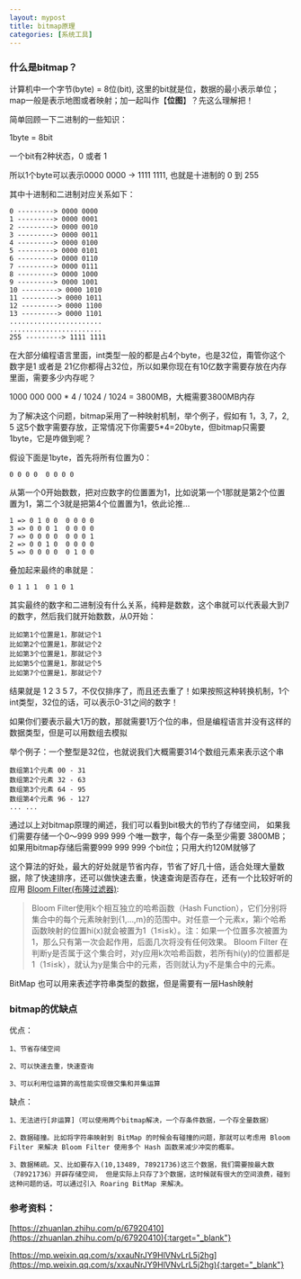 ```yaml
---
layout: mypost
title: bitmap原理
categories: [系统工具]
---
```


### 什么是bitmap？

计算机中一个字节(byte) = 8位(bit), 这里的bit就是位，数据的最小表示单位；map一般是表示地图或者映射；加一起叫作【**位图**】？先这么理解把！

简单回顾一下二进制的一些知识：

1byte = 8bit

一个bit有2种状态，0 或者 1

所以1个byte可以表示0000 0000 -> 1111 1111, 也就是十进制的 0 到 255

其中十进制和二进制对应关系如下：

    0 ---------> 0000 0000
    1 ---------> 0000 0001
    2 ---------> 0000 0010
    3 ---------> 0000 0011
    4 ---------> 0000 0100
    5 ---------> 0000 0101
    6 ---------> 0000 0110
    7 ---------> 0000 0111
    8 ---------> 0000 1000
    9 ---------> 0000 1001
    10 ---------> 0000 1010
    11 ---------> 0000 1011
    12 ---------> 0000 1100
    13 ---------> 0000 1101
    .......................
    .......................
    255 ---------> 1111 1111

在大部分编程语言里面，int类型一般的都是占4个byte，也是32位，甭管你这个数字是1 或者是 21亿你都得占32位，所以如果你现在有10亿数字需要存放在内存里面，需要多少内存呢？

1000 000 000 * 4 / 1024 / 1024 = 3800MB，大概需要3800MB内存

为了解决这个问题，bitmap采用了一种映射机制，举个例子，假如有 1，3, 7，2, 5 这5个数字需要存放，正常情况下你需要5*4=20byte，但bitmap只需要1byte，它是咋做到呢？

假设下面是1byte，首先将所有位置为0：

    0 0 0 0  0 0 0 0

从第一个0开始数数，把对应数字的位置置为1，比如说第一个1那就是第2个位置置为1，第二个3就是把第4个位置置为1，依此论推...

    1 => 0 1 0 0  0 0 0 0
    3 => 0 0 0 1  0 0 0 0
    7 => 0 0 0 0  0 0 0 1
    2 => 0 0 1 0  0 0 0 0
    5 => 0 0 0 0  0 1 0 0

叠加起来最终的串就是：

    0 1 1 1  0 1 0 1

其实最终的数字和二进制没有什么关系，纯粹是数数，这个串就可以代表最大到7的数字，然后我们就开始数数，从0开始：

    比如第1个位置是1，那就记个1
    比如第2个位置是1，那就记个2
    比如第3个位置是1，那就记个3
    比如第5个位置是1，那就记个5
    比如第7个位置是1，那就记个7

结果就是 1 2 3 5 7，不仅仅排序了，而且还去重了！如果按照这种转换机制，1个int类型，32位的话，可以表示0-31之间的数字！

如果你们要表示最大1万的数，那就需要1万个位的串，但是编程语言并没有这样的数据类型，但是可以用数组去模拟

举个例子：一个整型是32位，也就说我们大概需要314个数组元素来表示这个串

    数组第1个元素 00 - 31
    数组第2个元素 32 - 63
    数组第3个元素 64 - 95
    数组第4个元素 96 - 127
    ... ...

通过以上对bitmap原理的阐述，我们可以看到bit极大的节约了存储空间， 如果我们需要存储一个0～999 999 999 个唯一数字，每个存一条至少需要 3800MB；如果用bitmap存储后需要999 999 999 个bit位；只用大约120M就够了

这个算法的好处，最大的好处就是节省内存，节省了好几十倍，适合处理大量数据，除了快速排序，还可以做快速去重，快速查询是否存在，还有一个比较好听的应用 [Bloom Filter(布隆过滤器)](https://yuyu888.github.io/posts/2020/12/25/%E5%B8%83%E9%9A%86%E8%BF%87%E6%BB%A4%E5%99%A8.html):

> Bloom Filter使用k个相互独立的哈希函数（Hash Function），它们分别将集合中的每个元素映射到{1,…,m}的范围中。对任意一个元素x，第i个哈希函数映射的位置hi(x)就会被置为1（1≤i≤k）。注：如果一个位置多次被置为1，那么只有第一次会起作用，后面几次将没有任何效果。 Bloom Filter 在判断y是否属于这个集合时，对y应用k次哈希函数，若所有hi(y)的位置都是1（1≤i≤k），就认为y是集合中的元素，否则就认为y不是集合中的元素。

BitMap 也可以用来表述字符串类型的数据，但是需要有一层Hash映射

### bitmap的优缺点

优点：

    1、节省存储空间

    2、可以快速去重，快速查询

    3、可以利用位运算的高性能实现做交集和并集运算

缺点：

    1、无法进行[非运算]（可以使用两个bitmap解决，一个存条件数据，一个存全量数据）
    
    2、数据碰撞。比如将字符串映射到 BitMap 的时候会有碰撞的问题，那就可以考虑用 Bloom Filter 来解决 Bloom Filter 使用多个 Hash 函数来减少冲突的概率。

    3、数据稀疏。又、比如要存入(10,13489, 78921736)这三个数据，我们需要按最大数（78921736）开辟存储空间， 但是实际上只存了3个数据，这时候就有很大的空间浪费，碰到这种问题的话，可以通过引入 Roaring BitMap 来解决。


### 参考资料：

[https://zhuanlan.zhihu.com/p/67920410](https://zhuanlan.zhihu.com/p/67920410){:target="_blank"}

[https://mp.weixin.qq.com/s/xxauNrJY9HlVNvLrL5j2hg](https://mp.weixin.qq.com/s/xxauNrJY9HlVNvLrL5j2hg){:target="_blank"}